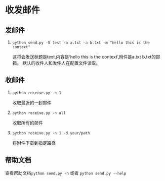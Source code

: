 # 收发邮件

## 发邮件
1. `python send.py -S test -a a.txt -a b.txt -m "hello this is the context"`
   
    这将会发送标题是text,内容是‘hello this is the context’,附件是a.txt b.txt的邮箱。
    默认的收件人和发件人在配置文件读取。

## 收邮件
1. `python receive.py -n 1`
   
    收取最近的一封邮件
2. `python receive.py -n all`
   
    收取所有的邮件
3. `python receive.py -n 1 -d your/path`
   
    将附件下载到指定路径

## 帮助文档

查看帮助文档`python send.py -h` 或者 `python send.py --help`